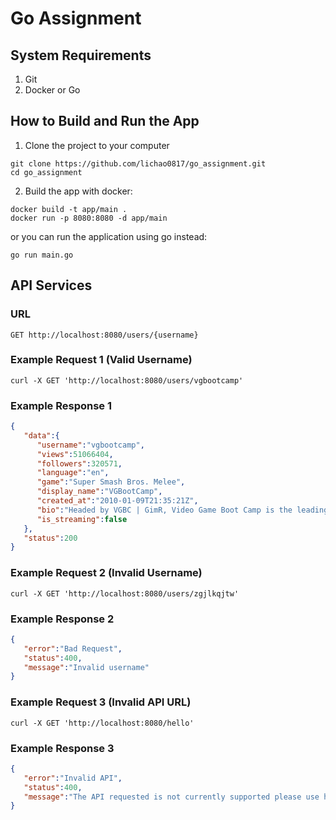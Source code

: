 # Go Assignment

## System Requirements
1. Git
2. Docker or Go

## How to Build and Run the App
1. Clone the project to your computer
```
git clone https://github.com/lichao0817/go_assignment.git
cd go_assignment
```

2. Build the app with docker:

  ```
  docker build -t app/main .
  docker run -p 8080:8080 -d app/main
  ```
  or you can run the application using go instead:
  ```
  go run main.go
  ```
## API Services
### URL
```
GET http://localhost:8080/users/{username}
```
### Example Request 1 (Valid Username)
```
curl -X GET 'http://localhost:8080/users/vgbootcamp'
```
### Example Response 1
``` json
{
   "data":{
      "username":"vgbootcamp",
      "views":51066404,
      "followers":320571,
      "language":"en",
      "game":"Super Smash Bros. Melee",
      "display_name":"VGBootCamp",
      "created_at":"2010-01-09T21:35:21Z",
      "bio":"Headed by VGBC | GimR, Video Game Boot Camp is the leading Live-Streamer and Content Creator for competitive Super Smash Bros. This includes Melee, Brawl, Smash WiiU, and 64! Learn.Play.Win! ",
      "is_streaming":false
   },
   "status":200
}
```
### Example Request 2 (Invalid Username)
```
curl -X GET 'http://localhost:8080/users/zgjlkqjtw'
```
### Example Response 2
``` json
{
   "error":"Bad Request",
   "status":400,
   "message":"Invalid username"
}
```
### Example Request 3 (Invalid API URL)
```
curl -X GET 'http://localhost:8080/hello'
```
### Example Response 3
``` json
{
   "error":"Invalid API",
   "status":400,
   "message":"The API requested is not currently supported please use http://localhost:8080/users/{username}"
}
```
